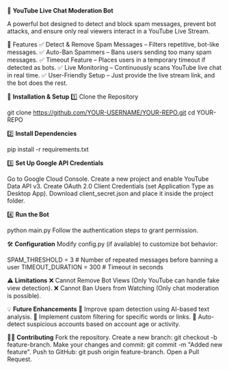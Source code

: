 📌 **YouTube Live Chat Moderation Bot**

A powerful bot designed to detect and block spam messages, prevent bot attacks, and ensure only real viewers interact in a YouTube Live Stream.

🚀 Features
✅ Detect & Remove Spam Messages – Filters repetitive, bot-like messages.
✅ Auto-Ban Spammers – Bans users sending too many spam messages.
✅ Timeout Feature – Places users in a temporary timeout if detected as bots.
✅ Live Monitoring – Continuously scans YouTube live chat in real time.
✅ User-Friendly Setup – Just provide the live stream link, and the bot does the rest.

🔧 **Installation & Setup**
1️⃣ Clone the Repository

git clone https://github.com/YOUR-USERNAME/YOUR-REPO.git
cd YOUR-REPO

2️⃣ **Install Dependencies**

pip install -r requirements.txt

3️⃣ **Set Up Google API Credentials**

Go to Google Cloud Console.
Create a new project and enable YouTube Data API v3.
Create OAuth 2.0 Client Credentials (set Application Type as Desktop App).
Download client_secret.json and place it inside the project folder.

4️⃣ **Run the Bot**

python main.py
Follow the authentication steps to grant permission.

🛠️ **Configuration**
Modify config.py (if available) to customize bot behavior:

SPAM_THRESHOLD = 3  # Number of repeated messages before banning a user
TIMEOUT_DURATION = 300  # Timeout in seconds

⚠️ **Limitations**
❌ Cannot Remove Bot Views (Only YouTube can handle fake view detection).
❌ Cannot Ban Users from Watching (Only chat moderation is possible).

💡 **Future Enhancements**
🔹 Improve spam detection using AI-based text analysis.
🔹 Implement custom filtering for specific words or links.
🔹 Auto-detect suspicious accounts based on account age or activity.

👨‍💻 **Contributing**
Fork the repository.
Create a new branch: git checkout -b feature-branch.
Make your changes and commit: git commit -m "Added new feature".
Push to GitHub: git push origin feature-branch.
Open a Pull Request.
